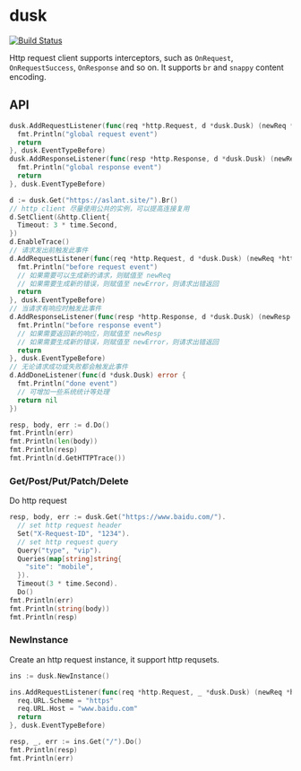 # dusk

[![Build Status](https://img.shields.io/travis/vicanso/dusk.svg?label=linux+build)](https://travis-ci.org/vicanso/dusk)

Http request client supports interceptors, such as `OnRequest`, `OnRequestSuccess`, `OnResponse` and so on. It supports `br` and `snappy` content encoding.

## API

```go
dusk.AddRequestListener(func(req *http.Request, d *dusk.Dusk) (newReq *http.Request, newErr error) {
  fmt.Println("global request event")
  return
}, dusk.EventTypeBefore)
dusk.AddResponseListener(func(resp *http.Response, d *dusk.Dusk) (newResp *http.Response, newError error) {
  fmt.Println("global response event")
  return
}, dusk.EventTypeBefore)

d := dusk.Get("https://aslant.site/").Br()
// http client 尽量使用公共的实例，可以提高连接复用
d.SetClient(&http.Client{
  Timeout: 3 * time.Second,
})
d.EnableTrace()
// 请求发出前触发此事件
d.AddRequestListener(func(req *http.Request, d *dusk.Dusk) (newReq *http.Request, newErr error) {
  fmt.Println("before request event")
  // 如果需要可以生成新的请求，则赋值至 newReq
  // 如果需要生成新的错误，则赋值至 newError，则请求出错返回
  return
}, dusk.EventTypeBefore)
// 当请求有响应时触发此事件
d.AddResponseListener(func(resp *http.Response, d *dusk.Dusk) (newResp *http.Response, newError error) {
  fmt.Println("before response event")
  // 如果需要返回新的响应，则赋值至 newResp
  // 如果需要生成新的错误，则赋值至 newError，则请求出错返回
  return
}, dusk.EventTypeBefore)
// 无论请求成功或失败都会触发此事件
d.AddDoneListener(func(d *dusk.Dusk) error {
  fmt.Println("done event")
  // 可增加一些系统统计等处理
  return nil
})

resp, body, err := d.Do()
fmt.Println(err)
fmt.Println(len(body))
fmt.Println(resp)
fmt.Println(d.GetHTTPTrace())
```

### Get/Post/Put/Patch/Delete

Do http request

```go
resp, body, err := dusk.Get("https://www.baidu.com/").
  // set http request header
  Set("X-Request-ID", "1234").
  // set http request query
  Query("type", "vip").
  Queries(map[string]string{
    "site": "mobile",
  }).
  Timeout(3 * time.Second).
  Do()
fmt.Println(err)
fmt.Println(string(body))
fmt.Println(resp)
```

### NewInstance

Create an http request instance, it support http requsets.

```go
ins := dusk.NewInstance()

ins.AddRequestListener(func(req *http.Request, _ *dusk.Dusk) (newReq *http.Request, newErr error) {
  req.URL.Scheme = "https"
  req.URL.Host = "www.baidu.com"
  return
}, dusk.EventTypeBefore)

resp, _, err := ins.Get("/").Do()
fmt.Println(resp)
fmt.Println(err)
```
